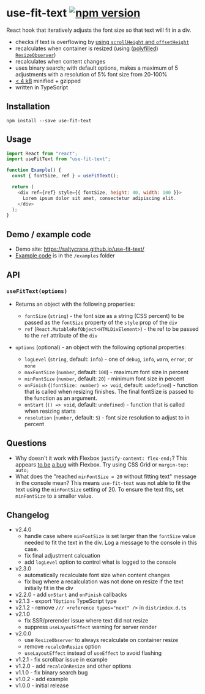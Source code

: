 # use-fit-text [![npm version](https://badge.fury.io/js/use-fit-text.svg)](https://badge.fury.io/js/use-fit-text)

React hook that iteratively adjusts the font size so that text will fit in a div.
 
  - checks if text is overflowing by [using `scrollHeight` and `offsetHeight`](https://stackoverflow.com/a/10017343/101911)
  - recalculates when container is resized (using ([polyfilled](https://github.com/que-etc/resize-observer-polyfill)) [`ResizeObserver`](https://developers.google.com/web/updates/2016/10/resizeobserver))
  - recalculates when content changes
  - uses binary search; with default options, makes a maximum of 5 adjustments with a resolution of 5% font size from 20-100%
  - [< 4 kB](https://bundlephobia.com/result?p=use-fit-text@2.4.0) minified + gzipped
  - written in TypeScript

## Installation

```
npm install --save use-fit-text
```

## Usage

```js
import React from "react";
import useFitText from "use-fit-text";

function Example() {
  const { fontSize, ref } = useFitText();

  return (
    <div ref={ref} style={{ fontSize, height: 40, width: 100 }}>
      Lorem ipsum dolor sit amet, consectetur adipiscing elit.
    </div>
  );
}
```

## Demo / example code

- Demo site: https://saltycrane.github.io/use-fit-text/
- [Example code](/examples/pages/index.tsx) is in the `/examples` folder

## API

### `useFitText(options)`
- Returns an object with the following properties:
  - `fontSize` (`string`) - the font size as a string (CSS percent) to be passed as the `fontSize` property of the `style` prop of the `div`
  - `ref` (`React.MutableRefObject<HTMLDivElement>`) - the ref to be passed to the `ref` attribute of the `div`
- `options` (optional) - an object with the following optional properties:

  - `logLevel` (`string`, default: `info`) - one of `debug`, `info`, `warn`, `error`, or `none`
  - `maxFontSize` (`number`, default: `100`) - maximum font size in percent
  - `minFontSize` (`number`, default: `20`) - minimum font size in percent
  - `onFinish` (`(fontSize: number) => void`, default: `undefined`) - function that is called when resizing
      finishes. The final fontSize is passed to the function as an argument.
  - `onStart` (`() => void`, default: `undefined`) - function that is called when resizing starts
  - `resolution` (`number`, default: `5`) - font size resolution to adjust to in percent

## Questions

- Why doesn't it work with Flexbox `justify-content: flex-end;`?
  This appears [to be](https://stackoverflow.com/questions/36130760/use-justify-content-flex-end-and-to-have-vertical-scrollbar) [a bug](https://github.com/philipwalton/flexbugs/issues/53) with Flexbox. Try using CSS Grid or `margin-top: auto;`
- What does the "reached `minFontSize = 20` without fitting text" message in the console mean?
  This means `use-fit-text` was not able to fit the text using the `minFontSize` setting of 20. To ensure the text fits, set `minFontSize` to a smaller value.

## Changelog

- v2.4.0
  - handle case where `minFontSize` is set larger than the `fontSize` value needed to fit the text in the div. Log a message to the console in this case.
  - fix final adjustment calcuation
  - add `logLevel` option to control what is logged to the console
- v2.3.0
  - automatically recalculate font size when content changes
  - fix bug where a recalculation was not done on resize if the text initially fit in the div
- v2.2.0 - add `onStart` and `onFinish` callbacks
- v2.1.3 - export `TOptions` TypeScript type
- v2.1.2 - remove `/// <reference types="next" />` in `dist/index.d.ts`
- v2.1.0
  - fix SSR/prerender issue where text did not resize
  - suppress `useLayoutEffect` warning for server render
- v2.0.0
  - use `ResizeObserver` to always recalculate on container resize
  - remove `recalcOnResize` option
  - `useLayoutEffect` instead of `useEffect` to avoid flashing
- v1.2.1 - fix scrollbar issue in example
- v1.2.0 - add `recalcOnResize` and other options
- v1.1.0 - fix binary search bug
- v1.0.2 - add example
- v1.0.0 - initial release
